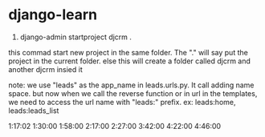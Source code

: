 # django-learn

1) django-admin startproject djcrm .

this commad start new project in the same folder. The "." will say put the project in the current folder.
else this will create a folder called djcrm and another djcrm insied it

note:
we use "leads" as the app_name in leads.urls.py. It call adding name space. but now when we call the reverse function or in url in the templates, we need to access the url name with "leads:" prefix. ex: leads:home, leads:leads_list

1:17:02
1:30:00
1:58:00
2:17:00
2:27:00
3:42:00
4:22:00
4:46:00

